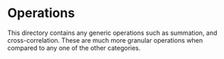 # Operations

This directory contains any generic operations such as summation, and cross-correlation.
These are much more granular operations when compared to any one of the other categories.
